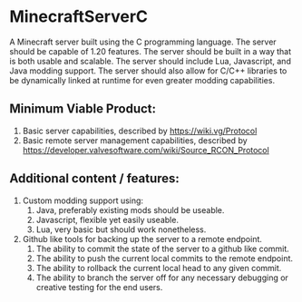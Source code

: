 # MinecraftServerC

A Minecraft server built using the C programming language. The server should be capable of 1.20 features. The server should be built in a way that is both usable and scalable. The server should include Lua, Javascript, and Java modding support. The server should also allow for C/C++ libraries to be dynamically linked at runtime for even greater modding capabilities.

## Minimum Viable Product:

1. Basic server capabilities, described by https://wiki.vg/Protocol
2. Basic remote server management capabilities, described by https://developer.valvesoftware.com/wiki/Source_RCON_Protocol

## Additional content / features:

1. Custom modding support using:
    1. Java, preferably existing mods should be useable.
    2. Javascript, flexible yet easily useable.
    3. Lua, very basic but should work nonetheless.
2. Github like tools for backing up the server to a remote endpoint.
    1. The ability to commit the state of the server to a github like commit.
    2. The ability to push the current local commits to the remote endpoint.
    3. The ability to rollback the current local head to any given commit.
    4. The ability to branch the server off for any necessary debugging or creative testing for the end users.